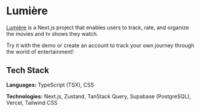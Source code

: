 # Lumière

[Lumière](https://lumiere-film.vercel.app/) is a Next.js project that enables users to track, rate, and organize the movies and tv shows they watch.

Try it with the demo or create an account to track your own journey through the world of entertainment!

## Tech Stack

**Languages:** TypeScript (TSX), CSS

**Technologies:** Next.js, Zustand, TanStack Query, Supabase (PostgreSQL), Vercel, Tailwind CSS

